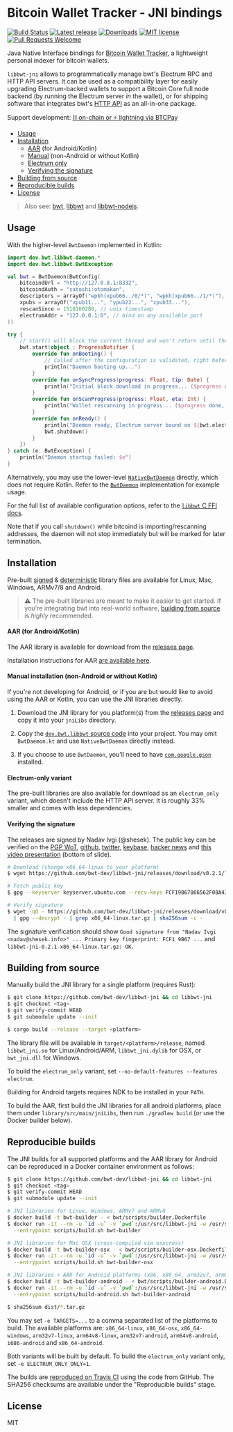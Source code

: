 # Bitcoin Wallet Tracker - JNI bindings

[![Build Status](https://travis-ci.org/bwt-dev/libbwt-jni.svg?branch=master)](https://travis-ci.org/bwt-dev/libbwt-jni)
[![Latest release](https://img.shields.io/github/v/release/bwt-dev/libbwt-jni?color=orange)](https://github.com/bwt-dev/libbwt-jni/releases/tag/v0.2.1)
[![Downloads](https://img.shields.io/github/downloads/bwt-dev/libbwt-jni/total.svg?color=blueviolet)](https://github.com/bwt-dev/libbwt-jni/releases)
[![MIT license](https://img.shields.io/github/license/bwt-dev/libbwt-jni.svg?color=yellow)](https://github.com/bwt-dev/libbwt-jni/blob/master/LICENSE)
[![Pull Requests Welcome](https://img.shields.io/badge/PRs-welcome-brightgreen.svg)](https://github.com/bwt-dev/bwt#developing)

Java Native Interface bindings for [Bitcoin Wallet Tracker](https://github.com/bwt-dev/bwt), a lightweight personal indexer for bitcoin wallets.

`libbwt-jni` allows to programmatically manage bwt's Electrum RPC and HTTP API servers.
It can be used as a compatibility layer for easily upgrading Electrum-backed wallets to support a
Bitcoin Core full node backend (by running the Electrum server *in* the wallet),
or for shipping software that integrates bwt's [HTTP API](https://github.com/bwt-dev/bwt#http-api)
as an all-in-one package.

Support development: [⛓️ on-chain or ⚡ lightning via BTCPay](https://btcpay.shesek.info/)

- [Usage](#usage)
- [Installation](#installation)
  - [AAR](#android-aar-with-kotlin) (for Android/Kotlin)
  - [Manual](#manual-installation-non-android-or-without-kotlin) (non-Android or without Kotlin)
  - [Electrum only](#electrum-only-variant)
  - [Verifying the signature](#verifying-the-signature)
- [Building from source](#building-from-source)
- [Reproducible builds](#reproducible-builds)
- [License](#license)

> Also see: [bwt](https://github.com/bwt-dev/bwt), [libbwt](https://github.com/bwt-dev/libbwt) and [libbwt-nodejs](https://github.com/bwt-dev/libbwt-nodejs).

## Usage

With the higher-level `BwtDaemon` implemented in Kotlin:

```kotlin
import dev.bwt.libbwt.daemon.*
import dev.bwt.libbwt.BwtException

val bwt = BwtDaemon(BwtConfig(
    bitcoindUrl = "http://127.0.0.1:8332",
    bitcoindAuth = "satoshi:otomakan",
    descriptors = arrayOf("wpkh(xpub66../0/*)", "wpkh(xpub66../1/*)"),
    xpubs = arrayOf("xpub11...", "ypub22...", "zpub33..."),
    rescanSince = 1510160280, // unix timestamp
    electrumAddr = "127.0.0.1:0", // bind on any available port
))

try {
    // start() will block the current thread and won't return until the daemon is stopped.
    bwt.start(object : ProgressNotifier {
        override fun onBooting() {
            // Called after the configuration is validated, right before starting up
            println("Daemon booting up...")
        }
        override fun onSyncProgress(progress: Float, tip: Date) {
            println("Initial block download in progress... ($progress done, synced up to $tip)")
        }
        override fun onScanProgress(progress: Float, eta: Int) {
            println("Wallet rescanning in progress... ($progress done, ETA $eta seconds)")
        }
        override fun onReady() {
            println("Daemon ready, Electrum server bound on ${bwt.electrumAddr}")
            bwt.shutdown()
        }
    })
} catch (e: BwtException) {
    println("Daemon startup failed: $e")
}
```

Alternatively, you may use the lower-level [`NativeBwtDaemon`](library/src/main/java/dev/bwt/libbwt/daemon/NativeBwtDaemon.java)
directly, which does not require Kotlin. Refer to the [`BwtDaemon`](library/src/main/java/dev/bwt/libbwt/daemon/BwtDaemon.kt)
implementation for example usage.

For the full list of available configuration options, refer to the
[`libbwt` C FFI docs](https://github.com/bwt-dev/libbwt#config-options).

Note that if you call `shutdown()` while bitcoind is importing/rescanning addresses, the daemon will
not stop immediately but will be marked for later termination.

## Installation

Pre-built [signed](#verifying-the-signature) & [deterministic](#reproducible-builds) library
files are available for Linux, Mac, Windows, ARMv7/8 and Android.

> ⚠️ The pre-built libraries are meant to make it easier to get started. If you're integrating bwt
> into real-world software, [building from source](#building-from-source) is *highly* recommended.

#### AAR (for Android/Kotlin)

The AAR library is available for download from the [releases page](https://github.com/bwt-dev/libbwt-jni/releases).

Installation instructions for AAR [are available here](https://developer.android.com/studio/projects/android-library#AddDependency).

#### Manual installation (non-Android or without Kotlin)

If you're not developing for Android, or if you are but would like to avoid using the AAR or Kotlin,
you can use the JNI libraries directly.

1. Download the JNI library for you platform(s) from the [releases page](https://github.com/bwt-dev/libbwt-jni/releases)
  and copy it into your `jniLibs` directory.

2. Copy the [`dev.bwt.libbwt` source code](https://github.com/bwt-dev/libbwt-jni/tree/master/library/src/main/java/dev/bwt/libbwt)
   into your project. You may omit `BwtDaemon.kt` and use `NativeBwtDaemon` directly instead.

3. If you choose to use `BwtDaemon`, you'll need to have [`com.google.gson`](https://github.com/google/gson) installed.

#### Electrum-only variant

The pre-built libraries are also available for download as an `electrum_only` variant,
which doesn't include the HTTP API server. It is roughly 33% smaller and comes with less dependencies.

#### Verifying the signature

The releases are signed by Nadav Ivgi (@shesek).
The public key can be verified on
the [PGP WoT](http://keys.gnupg.net/pks/lookup?op=vindex&fingerprint=on&search=0x81F6104CD0F150FC),
[github](https://api.github.com/users/shesek/gpg_keys),
[twitter](https://twitter.com/shesek),
[keybase](https://keybase.io/nadav),
[hacker news](https://news.ycombinator.com/user?id=nadaviv)
and [this video presentation](https://youtu.be/SXJaN2T3M10?t=4) (bottom of slide).

```bash
# Download (change x86_64-linux to your platform)
$ wget https://github.com/bwt-dev/libbwt-jni/releases/download/v0.2.1/libbwt-jni-0.2.1-x86_64-linux.tar.gz

# Fetch public key
$ gpg --keyserver keyserver.ubuntu.com --recv-keys FCF19B67866562F08A43AAD681F6104CD0F150FC

# Verify signature
$ wget -qO - https://github.com/bwt-dev/libbwt-jni/releases/download/v0.2.1/SHA256SUMS.asc \
  | gpg --decrypt - | grep x86_64-linux.tar.gz | sha256sum -c -
```

The signature verification should show `Good signature from "Nadav Ivgi <nadav@shesek.info>" ... Primary key fingerprint: FCF1 9B67 ...` and `libbwt-jni-0.2.1-x86_64-linux.tar.gz: OK`.

## Building from source

Manually build the JNI library for a single platform (requires Rust):

```bash
$ git clone https://github.com/bwt-dev/libbwt-jni && cd libbwt-jni
$ git checkout <tag>
$ git verify-commit HEAD
$ git submodule update --init

$ cargo build --release --target <platform>
```

The library file will be available in `target/<platform>/release`, named
`libbwt_jni.so` for Linux/Android/ARM, `libbwt_jni.dylib` for OSX, or `bwt_jni.dll` for Windows.

To build the `electrum_only` variant, set `--no-default-features --features electrum`.

Building for Android targets requires NDK to be installed in your `PATH`.

To build the AAR, first build the JNI libraries for all android platforms, place them under
`library/src/main/jniLibs`, then run `./gradlew build` (or use the Docker builder below).

## Reproducible builds

The JNI builds for all supported platforms and the AAR library for Android can be reproduced
in a Docker container environment as follows:

```bash
$ git clone https://github.com/bwt-dev/libbwt-jni && cd libbwt-jni
$ git checkout <tag>
$ git verify-commit HEAD
$ git submodule update --init

# JNI libraries for Linux, Windows, ARMv7 and ARMv8
$ docker build -t bwt-builder - < bwt/scripts/builder.Dockerfile
$ docker run -it --rm -u `id -u` -v `pwd`:/usr/src/libbwt-jni -w /usr/src/libbwt-jni \
  --entrypoint scripts/build.sh bwt-builder

# JNI libraries for Mac OSX (cross-compiled via osxcross)
$ docker build -t bwt-builder-osx - < bwt/scripts/builder-osx.Dockerfile
$ docker run -it --rm -u `id -u` -v `pwd`:/usr/src/libbwt-jni -w /usr/src/libbwt-jni \
  --entrypoint scripts/build.sh bwt-builder-osx

# JNI libraries + AAR for Android platforms (x86, x86_64, arm32v7, arm64v8)
$ docker build -t bwt-builder-android - < bwt/scripts/builder-android.Dockerfile
$ docker run -it --rm -u `id -u` -v `pwd`:/usr/src/libbwt-jni -w /usr/src/libbwt-jni \
  --entrypoint scripts/build-android.sh bwt-builder-android

$ sha256sum dist/*.tar.gz
```

You may set `-e TARGETS=...` to a comma separated list of the platforms to build. 
The available platforms are: `x86_64-linux`, `x86_64-osx`, `x86_64-windows`, `arm32v7-linux`, `arm64v8-linux`,
`arm32v7-android`, `arm64v8-android`, `i686-android` and `x86_64-android`.

Both variants will be built by default. To build the `electrum_only` variant only, set `-e ELECTRUM_ONLY_ONLY=1`.

The builds are [reproduced on Travis CI](https://travis-ci.org/github/bwt-dev/libbwt-jni/branches) using the code from GitHub.
The SHA256 checksums are available under the "Reproducible builds" stage.

## License

MIT
